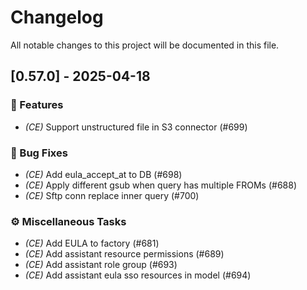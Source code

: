 # Changelog

All notable changes to this project will be documented in this file.

## [0.57.0] - 2025-04-18

### 🚀 Features

- *(CE)* Support unstructured file in S3 connector (#699)

### 🐛 Bug Fixes

- *(CE)* Add eula_accept_at to DB (#698)
- *(CE)* Apply different gsub when query has multiple FROMs (#688)
- *(CE)* Sftp conn replace inner query (#700)

### ⚙️ Miscellaneous Tasks

- *(CE)* Add EULA to factory (#681)
- *(CE)* Add assistant resource permissions (#689)
- *(CE)* Add assistant role group (#693)
- *(CE)* Add assistant eula sso resources in model (#694)

<!-- generated by git-cliff -->
